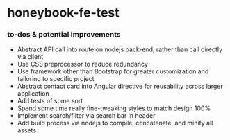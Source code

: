 # honeybook-fe-test

### to-dos & potential improvements

- Abstract API call into route on nodejs back-end, rather than call directly via client
- Use CSS preprocessor to reduce redundancy
- Use framework other than Bootstrap for greater customization and tailoring to specific project
- Abstract contact card into Angular directive for reusability across larger application
- Add tests of some sort
- Spend some time really fine-tweaking styles to match design 100%
- Implement search/filter via search bar in header
- Add build process via nodejs to compile, concatenate, and minify all assets
